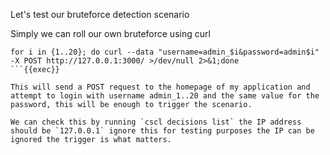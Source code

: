 Let's test our bruteforce detection scenario

Simply we can roll our own bruteforce using curl

```
for i in {1..20}; do curl --data "username=admin_$i&password=admin$i" -X POST http://127.0.0.1:3000/ >/dev/null 2>&1;done
```{{exec}}

This will send a POST request to the homepage of my application and attempt to login with username admin_1..20 and the same value for the password, this will be enough to trigger the scenario.

We can check this by running `cscl decisions list` the IP address should be `127.0.0.1` ignore this for testing purposes the IP can be ignored the trigger is what matters.
